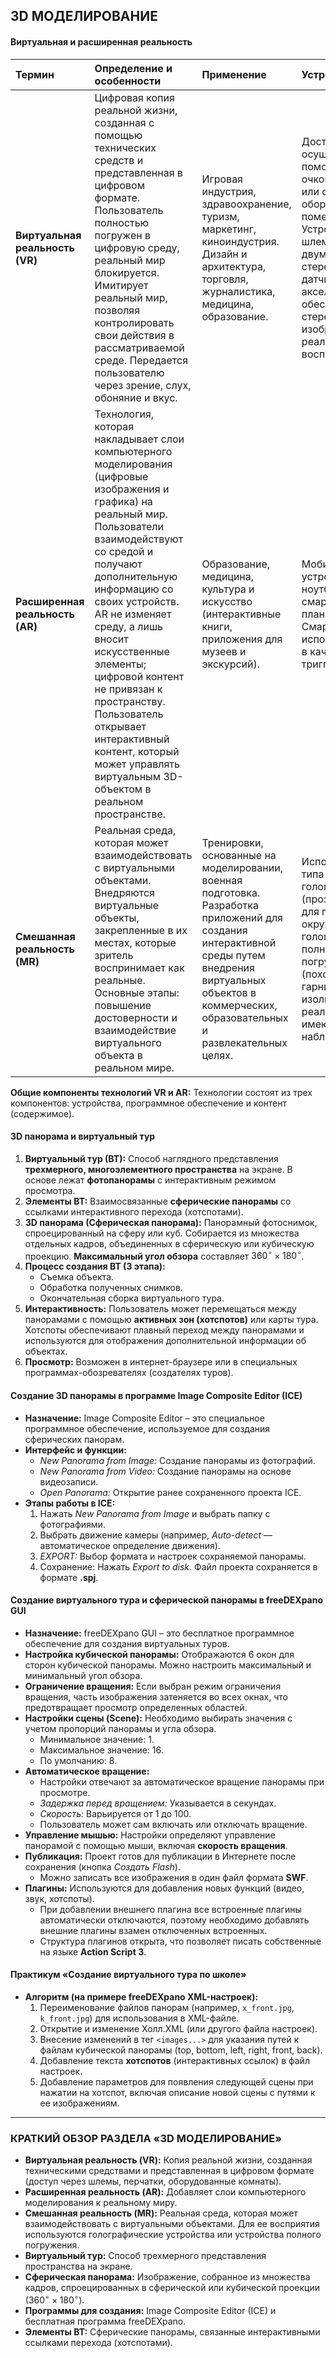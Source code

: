 ## 3D МОДЕЛИРОВАНИЕ

#### Виртуальная и расширенная реальность

| Термин | Определение и особенности | Применение | Устройства |
| :--- | :--- | :--- | :--- |
| **Виртуальная реальность (VR)** | Цифровая копия реальной жизни, созданная с помощью технических средств и представленная в цифровом формате. Пользователь полностью погружен в цифровую среду, реальный мир блокируется. Имитирует реальный мир, позволяя контролировать свои действия в рассматриваемой среде. Передается пользователю через зрение, слух, обоняние и вкус. | Игровая индустрия, здравоохранение, туризм, маркетинг, киноиндустрия. Дизайн и архитектура, торговля, журналистика, медицина, образование. | Доступ осуществляется с помощью шлемов, очков, перчаток или специально оборудованных помещений. Устройства VR: шлемы и очки с двумя дисплеями, стереонаушниками, датчиками и акселерометрами, обеспечивающие стереоскопическое изображение для реалистичного 3D-восприятия. |
| **Расширенная реальность (AR)** | Технология, которая накладывает слои компьютерного моделирования (цифровые изображения и графика) на реальный мир. Пользователи взаимодействуют со средой и получают дополнительную информацию со своих устройств. AR не изменяет среду, а лишь вносит искусственные элементы; цифровой контент не привязан к пространству. Пользователь открывает интерактивный контент, который может управлять виртуальным 3D-объектом в реальном пространстве. | Образование, медицина, культура и искусство (интерактивные книги, приложения для музеев и экскурсий). | Мобильные устройства: ноутбуки, смартфоны, планшеты. Смартфоны используют камеру в качестве триггера AR. |
| **Смешанная реальность (MR)** | Реальная среда, которая может взаимодействовать с виртуальными объектами. Внедряются виртуальные объекты, закрепленные в их местах, которые зритель воспринимает как реальные. Основные этапы: повышение достоверности и взаимодействие виртуального объекта в реальном мире. | Тренировки, основанные на моделировании, военная подготовка. Разработка приложений для создания интерактивной среды путем внедрения виртуальных объектов в коммерческих, образовательных и развлекательных целях. | Используются два типа устройств: голографические (прозрачные очки для просмотра окружения с голограммами) и полного погружения (похожи на VR-гарнитуры, изолируют от реального мира, но имеют камеры для наблюдения). |

**Общие компоненты технологий VR и AR:**
Технологии состоят из трех компонентов: устройства, программное обеспечение и контент (содержимое).

#### 3D панорама и виртуальный тур

1.  **Виртуальный тур (ВТ):** Способ наглядного представления **трехмерного, многоэлементного пространства** на экране. В основе лежат **фотопанорамы** с интерактивным режимом просмотра.
2.  **Элементы ВТ:** Взаимосвязанные **сферические панорамы** со ссылками интерактивного перехода (хотспотами).
3.  **3D панорама (Сферическая панорама):** Панорамный фотоснимок, спроецированный на сферу или куб. Собирается из множества отдельных кадров, объединенных в сферическую или кубическую проекцию. **Максимальный угол обзора** составляет $360^{\circ} \times 180^{\circ}$.
4.  **Процесс создания ВТ (3 этапа):**
    *   Съемка объекта.
    *   Обработка полученных снимков.
    *   Окончательная сборка виртуального тура.
5.  **Интерактивность:** Пользователь может перемещаться между панорамами с помощью **активных зон (хотспотов)** или карты тура. Хотспоты обеспечивают плавный переход между панорамами и используются для отображения дополнительной информации об объектах.
6.  **Просмотр:** Возможен в интернет-браузере или в специальных программах-обозревателях (создателях туров).

#### Создание 3D панорамы в программе Image Composite Editor (ICE)

*   **Назначение:** Image Composite Editor – это специальное программное обеспечение, используемое для создания сферических панорам.
*   **Интерфейс и функции:**
    *   *New Panorama from Image:* Создание панорамы из фотографий.
    *   *New Panorama from Video:* Создание панорамы на основе видеозаписи.
    *   *Open Panorama:* Открытие ранее сохраненного проекта ICE.
*   **Этапы работы в ICE:**
    1.  Нажать *New Panorama from Image* и выбрать папку с фотографиями.
    2.  Выбрать движение камеры (например, *Auto-detect* — автоматическое определение движения).
    3.  *EXPORT:* Выбор формата и настроек сохраняемой панорамы.
    4.  Сохранение: Нажать *Export to disk*. Файл проекта сохраняется в формате **.spj**.

#### Создание виртуального тура и сферической панорамы в freeDEXpano GUI

*   **Назначение:** freeDEXpano GUI – это бесплатное программное обеспечение для создания виртуальных туров.
*   **Настройка кубической панорамы:** Отображаются 6 окон для сторон кубической панорамы. Можно настроить максимальный и минимальный угол обзора.
*   **Ограничение вращения:** Если выбран режим ограничения вращения, часть изображения затеняется во всех окнах, что предотвращает просмотр определенных областей.
*   **Настройки сцены (Scene):** Необходимо выбирать значения с учетом пропорций панорамы и угла обзора.
    *   Минимальное значение: 1.
    *   Максимальное значение: 16.
    *   По умолчанию: 8.
*   **Автоматическое вращение:**
    *   Настройки отвечают за автоматическое вращение панорамы при просмотре.
    *   *Задержка перед вращением:* Указывается в секундах.
    *   *Скорость:* Варьируется от 1 до 100.
    *   Пользователь может сам включать или отключать вращение.
*   **Управление мышью:** Настройки определяют управление панорамой с помощью мыши, включая **скорость вращения**.
*   **Публикация:** Проект готов для публикации в Интернете после сохранения (кнопка *Создать Flash*).
    *   Можно записать все изображения в один файл формата **SWF**.
*   **Плагины:** Используются для добавления новых функций (видео, звук, хотспоты).
    *   При добавлении внешнего плагина все встроенные плагины автоматически отключаются, поэтому необходимо добавлять внешние плагины взамен отключенных встроенных.
    *   Структура плагинов открыта, что позволяет писать собственные на языке **Action Script 3**.

#### Практикум «Создание виртуального тура по школе»

*   **Алгоритм (на примере freeDEXpano XML-настроек):**
    1.  Переименование файлов панорам (например, `x_front.jpg`, `k_front.jpg`) для использования в XML-файле.
    2.  Открытие и изменение Холл.XML (или другого файла настроек).
    3.  Внесение изменений в тег `<images...>` для указания путей к файлам кубической панорамы (top, bottom, left, right, front, back).
    4.  Добавление текста **хотспотов** (интерактивных ссылок) в файл настроек.
    5.  Добавление параметров для появления следующей сцены при нажатии на хотспот, включая описание новой сцены с путями к ее изображениям.

---

### КРАТКИЙ ОБЗОР РАЗДЕЛА «3D МОДЕЛИРОВАНИЕ»

*   **Виртуальная реальность (VR):** Копия реальной жизни, созданная техническими средствами и представленная в цифровом формате (доступ через шлемы, перчатки, оборудованные комнаты).
*   **Расширенная реальность (AR):** Добавляет слои компьютерного моделирования к реальному миру.
*   **Смешанная реальность (MR):** Реальная среда, которая может взаимодействовать с виртуальными объектами. Для ее восприятия используются голографические устройства или устройства полного погружения.
*   **Виртуальный тур:** Способ трехмерного представления пространства на экране.
*   **Сферическая панорама:** Изображение, собранное из множества кадров, спроецированных в сферической или кубической проекции ($360^{\circ} \times 180^{\circ}$).
*   **Программы для создания:** Image Composite Editor (ICE) и бесплатная программа freeDEXpano.
*   **Элементы ВТ:** Сферические панорамы, связанные интерактивными ссылками перехода (хотспотами).